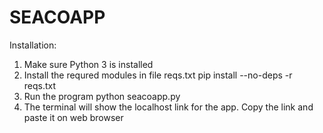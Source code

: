# SEACOAPP

Installation:
1. Make sure Python 3 is installed
2. Install the requred modules in file reqs.txt
  pip install --no-deps -r reqs.txt
3. Run the program
  python seacoapp.py
4. The terminal will show the localhost link for the app. Copy the link and paste it on web browser
 
